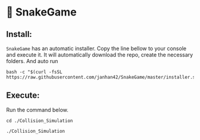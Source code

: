 # 🐍 SnakeGame

## Install:
`SnakeGame` has an automatic installer.
Copy the line bellow to your console and execute it.
It will automatically download the repo, create the necessary folders.
And auto run

```
bash -c "$(curl -fsSL https://raw.githubusercontent.com/janhan42/SnakeGame/master/installer.sh)"
```


## Execute:
Run the command below.
```
cd ./Collision_Simulation
```
```
./Collision_Simulation
```
